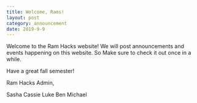 ```yaml
---
title: Welcome, Rams!
layout: post
category: announcement
date: 2019-9-9
---
```


Welcome to the Ram Hacks website! We will post announcements and events happening on this website. So Make sure to check it out once in a while.

Have a great fall semester!

Ram Hacks Admin,

Sasha
Cassie
Luke
Ben
Michael
